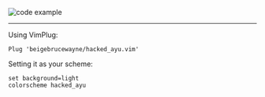![code example](https://i.imgur.com/inqmLax.png)

---

Using VimPlug:

```
Plug 'beigebrucewayne/hacked_ayu.vim'
```

Setting it as your scheme:

```
set background=light
colorscheme hacked_ayu
```
